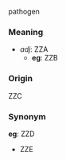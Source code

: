 pathogen
### Meaning
+ _adj_: ZZA
    + __eg__: ZZB

### Origin

ZZC

### Synonym

__eg__: ZZD

+ ZZE



